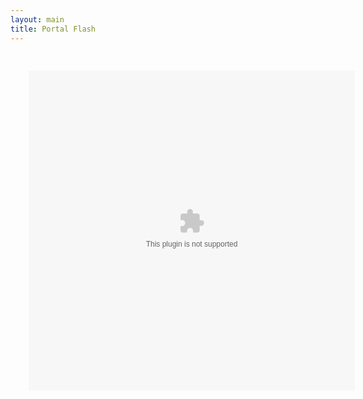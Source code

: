 ```yaml
---
layout: main
title: Portal Flash
---
```

<embed src="Portal_wcs2.swf" width="580" height="570" style="-webkit-transform:scale(0.9);-moz-transform-scale(0.9);" allowfullscreen/>
<script src="../../roots/js/ruffle/ruffle.js"></script>
